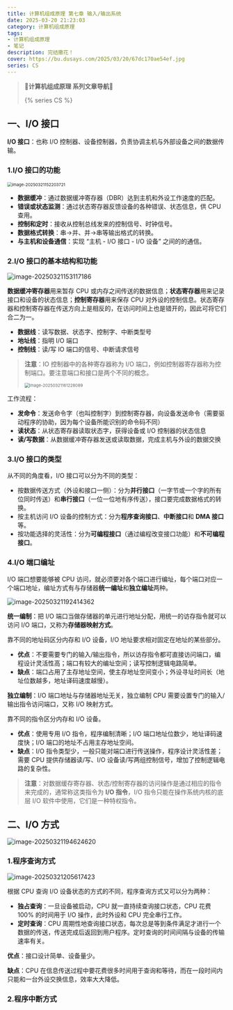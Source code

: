 ```yaml
---
title: 计算机组成原理 第七章 输入/输出系统
date: 2025-03-20 21:23:03
category: 计算机组成原理
tags:
- 计算机组成原理
- 笔记
description: 完结撒花！
cover: https://bu.dusays.com/2025/03/20/67dc170ae54ef.jpg
series: CS
---
```


> **🚥计算机组成原理 系列文章导航🚥**
>
> {% series CS %}

## 一、I/O 接口

**I/O 接口**：也称 I/O 控制器、设备控制器，负责协调主机与外部设备之间的数据传输。

### 1.I/O 接口的功能

<img src="https://bu.dusays.com/2025/03/21/67dd15c8a5c2c.png" alt="image-20250321152203721" style="zoom:67%;" />

- **数据缓冲**：通过数据缓冲寄存器（DBR）达到主机和外设工作速度的匹配。
- **错误或状态监测**：通过状态寄存器反馈设备的各种错误、状态信息，供 CPU 查用。
- **控制和定时**：接收从控制总线发来的控制信号、时钟信号。
- **数据格式转换**：串->并、并->串等输出格式的转换。
- **与主机和设备通信**：实现 “主机 - I/O 接口 - I/O 设备” 之间的的通信。

### 2.I/O 接口的基本结构和功能

![image-20250321153117186](https://bu.dusays.com/2025/03/21/67dd15e481001.png)

**数据缓冲寄存器**用来暂存 CPU 或内存之间传送的数据信息；**状态寄存器**用来记录接口和设备的状态信息；**控制寄存器**用来保存 CPU 对外设的控制信息。状态寄存器和控制寄存器在传送方向上是相反的，在访问时间上也是错开的，因此可将它们合二为一。

- **数据线**：读写数据、状态字、控制字、中断类型号
- **地址线**：指明 I/O 端口
- **控制线**：读/写 IO 端口的信号、中断请求信号

> **注意**：IO 控制器中的各种寄存器称为 I/O 端口，例如控制器寄存器称为控制端口。要注意端口和接口是两个不同的概念。
>
> <img src="https://bu.dusays.com/2025/03/21/67dd4fe468680.png" alt="image-20250321161228089" style="zoom: 67%;" />

工作流程：

- **发命令**：发送命令字（也叫控制字）到控制寄存器，向设备发送命令（需要驱动程序的协助，因为每个设备所能识别的命令码不同）
- **读状态**：从状态寄存器读取状态字，获得设备或 I/O 控制器的状态信息
- **读/写数据**：从数据缓冲寄存器发送或读取数据，完成主机与外设的数据交换

### 3.I/O 接口的类型

从不同的角度看，I/O 接口可以分为不同的类型：

- 按数据传送方式（外设和接口一侧）：分为**并行接口**（一字节或一个字的所有位同时传送）和**串行接口**（一位一位地有序传送），接口要完成数据格式的转换。
- 按主机访问 I/O 设备的控制方式：分为**程序查询接口**、**中断接口**和 **DMA 接口**等。
- 按功能选择的灵活性：分为**可编程接口**（通过编程改变接口功能）和**不可编程接口**。

### 4.I/O 端口编址

I/O 端口想要能够被 CPU 访问，就必须要对各个端口进行编址，每个端口对应一个端口地址，编址方式有与存储器**统一编址**和**独立编址**两种。

![image-20250321192414362](https://bu.dusays.com/2025/03/21/67dd4fea5917d.png)

**统一编制**：把 I/O 端口当做存储器的单元进行地址分配，用统一的访存指令就可以访问 I/O 端口，又称为**存储器映射方式**。

靠不同的地址码区分内存和 I/O 设备，I/O 地址要求相对固定在地址的某些部分。

- **优点**：不要需要专门的输入/输出指令，所以访存指令都可直接访问端口，编程设计灵活性高；端口有较大的编址空间；读写控制逻辑电路简单。
- **缺点**：端口占用了主存地址空间，使主存地址空间变小；外设寻址时间长（地址位数越多，地址译码速度越慢）。

**独立编制**：I/O 端口地址与存储器地址无关，独立编制 CPU 需要设置专门的输入/输出指令访问端口，又称 I/O 映射方式。

靠不同的指令区分内存和 I/O 设备。

- **优点**：使用专用 I/O 指令，程序编制清晰；I/O 端口地址位数少，地址译码速度快；I/O 端口的地址不占用主存地址空间。
- **缺点**：I/O 指令类型少，一般只能对端口进行传送操作，程序设计灵活性差；需要 CPU 提供存储器读/写、I/O 设备读/写两组控制信号，增加了控制逻辑电路的复杂性。

> **注意**：对数据缓存寄存器、状态/控制寄存器的访问操作是通过相应的指令来完成的，通常称这类指令为 **I/O 指令**，I/O 指令只能在操作系统内核的底层 I/O 软件中使用，它们是一种特权指令。

## 二、I/O 方式

![image-20250321194624620](C:\Users\LENOVO\AppData\Roaming\Typora\typora-user-images\image-20250321194624620.png)

### 1.程序查询方式

![image-20250321205617423](C:\Users\LENOVO\AppData\Roaming\Typora\typora-user-images\image-20250321205617423.png)

根据 CPU 查询 I/O 设备状态的方式的不同，程序查询方式又可以分为两种：

- **独占查询**：一旦设备被启动，CPU 就一直持续查询接口状态，CPU 花费 100% 的时间用于 I/O 操作，此时外设和 CPU 完全串行工作。
- **定时查询**：CPU 周期性地查询接口状态，每次总是等到条件满足才进行一个数据的传送，传送完成后返回到用户程序。定时查询的时间间隔与设备的传输速率有关。

**优点**：接口设计简单、设备量少。

**缺点**：CPU 在信息传送过程中要花费很多时间用于查询和等待，而在一段时间内只能和一台外设交换信息，效率大大降低。

### 2.程序中断方式





















